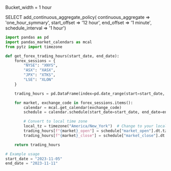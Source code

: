 Bucket_width = 1 hour

SELECT add_continuous_aggregate_policy(
  continuous_aggregate => 'one_hour_symmary',
  start_offset         => '12 hour',
  end_offset           => '1 minute',
  schedule_interval    => '1 hour')



```python
import pandas as pd
import pandas_market_calendars as mcal
from pytz import timezone

def get_forex_trading_hours(start_date, end_date):
    forex_sessions = {
        "NYSE": "XNYS",
        "ASX": "XASX",
        "JPX": "XTKS",
        "LSE": "XLON"
    }

    trading_hours = pd.DataFrame(index=pd.date_range(start=start_date, end=end_date, freq="D"))

    for market, exchange_code in forex_sessions.items():
        calendar = mcal.get_calendar(exchange_code)
        schedule = calendar.schedule(start_date=start_date, end_date=end_date)

        # Convert to local time zone
        local_tz = timezone("America/New_York")  # Change to your local time zone
        trading_hours[f"{market}_open"] = schedule["market_open"].dt.tz_localize("UTC").dt.tz_convert(local_tz).dt.time
        trading_hours[f"{market}_close"] = schedule["market_close"].dt.tz_localize("UTC").dt.tz_convert(local_tz).dt.time

    return trading_hours

# Example usage
start_date = "2023-11-05"
end_date = "2023-11-11"
```